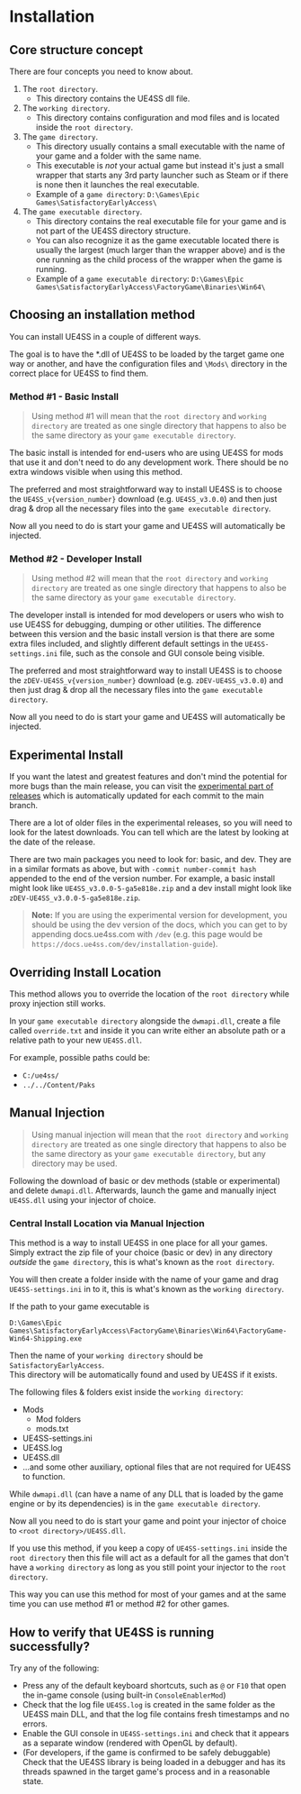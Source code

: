 # Installation

## Core structure concept

There are four concepts you need to know about.

1. The `root directory`.
    - This directory contains the UE4SS dll file.
2. The `working directory`.
    - This directory contains configuration and mod files and is located inside the `root directory`.
3. The `game directory`.
    - This directory usually contains a small executable with the name of your game and a folder with the same name.  
    - This executable is _not_ your actual game but instead it's just a small wrapper that starts any 3rd party launcher such as Steam or if there is none then it launches the real executable.
    - Example of a `game directory`: `D:\Games\Epic Games\SatisfactoryEarlyAccess\`
4. The `game executable directory`.
    - This directory contains the real executable file for your game and is not part of the UE4SS directory structure.
    - You can also recognize it as the game executable located there is usually the largest (much larger than the wrapper above) and is the one running as the child process of the wrapper when the game is running.
    - Example of a `game executable directory`: 
    `D:\Games\Epic Games\SatisfactoryEarlyAccess\FactoryGame\Binaries\Win64\`

## Choosing an installation method

You can install UE4SS in a couple of different ways.

The goal is to have the *.dll of UE4SS to be loaded by the target game one way or another, and have the configuration files and `\Mods\` directory in the correct place for UE4SS to find them.

### Method #1 - Basic Install

> Using method #1 will mean that the `root directory` and `working directory` are treated as one single directory that happens to also be the same directory as your `game executable directory`.

The basic install is intended for end-users who are using UE4SS for mods that use it and don't need to do any development work. There should be no extra windows visible when using this method.

The preferred and most straightforward way to install UE4SS is to choose the `UE4SS_v{version_number}` download (e.g. `UE4SS_v3.0.0`) and then just drag & drop all the necessary files into the `game executable directory`.

Now all you need to do is start your game and UE4SS will automatically be injected.

### Method #2 - Developer Install

> Using method #2 will mean that the `root directory` and `working directory` are treated as one single directory that happens to also be the same directory as your `game executable directory`.

The developer install is intended for mod developers or users who wish to use UE4SS for debugging, dumping or other utilities. The difference between this version and the basic install version is that there are some extra files included, and slightly different default settings in the `UE4SS-settings.ini` file, such as the console and GUI console being visible.

The preferred and most straightforward way to install UE4SS is to choose the `zDEV-UE4SS_v{version_number}` download (e.g. `zDEV-UE4SS_v3.0.0`) and then just drag & drop all the necessary files into the `game executable directory`.

Now all you need to do is start your game and UE4SS will automatically be injected.

## Experimental Install

If you want the latest and greatest features and don't mind the potential for more bugs than the main release, you can visit the [experimental part of releases](https://github.com/UE4SS-RE/RE-UE4SS/releases/tag/experimental-latest) which is automatically updated for each commit to the main branch.

There are a lot of older files in the experimental releases, so you will need to look for the latest downloads. You can tell which are the latest by looking at the date of the release.

There are two main packages you need to look for: basic, and dev. They are in a similar formats as above, but with `-commit number-commit hash` appended to the end of the version number. For example, a basic install might look like `UE4SS_v3.0.0-5-ga5e818e.zip` and a dev install might look like `zDEV-UE4SS_v3.0.0-5-ga5e818e.zip`.

> **Note:** If you are using the experimental version for development, you should be using the dev version of the docs, which you can get to by appending docs.ue4ss.com with `/dev` (e.g. this page would be `https://docs.ue4ss.com/dev/installation-guide`).

## Overriding Install Location

This method allows you to override the location of the `root directory` while proxy injection still works. 

In your `game executable directory` alongside the `dwmapi.dll`, create a file called `override.txt` and inside it you can write either an absolute path or a relative path to your new `UE4SS.dll`. 

For example, possible paths could be:
- `C:/ue4ss/`
- `../../Content/Paks`

## Manual Injection

> Using manual injection will mean that the `root directory` and `working directory` are treated as one single directory that happens to also be the same directory as your `game executable directory`, but any directory may be used.

Following the download of basic or dev methods (stable or experimental) and delete `dwmapi.dll`.  Afterwards, launch the game and manually inject `UE4SS.dll` using your injector of choice.

### Central Install Location via Manual Injection

This method is a way to install UE4SS in one place for all your games. Simply extract the zip file of your choice (basic or dev) in any directory _outside_ the `game directory`, this is what's known as the `root directory`.  

You will then create a folder inside with the name of your game and drag `UE4SS-settings.ini` in to it, this is what's known as the `working directory`.

If the path to your game executable is

```
D:\Games\Epic Games\SatisfactoryEarlyAccess\FactoryGame\Binaries\Win64\FactoryGame-Win64-Shipping.exe
```

Then the name of your `working directory` should be `SatisfactoryEarlyAccess`.  
This directory will be automatically found and used by UE4SS if it exists.

The following files & folders exist inside the `working directory`:

- Mods
    - Mod folders
    - mods.txt
- UE4SS-settings.ini
- UE4SS.log
- UE4SS.dll
- ...and some other auxiliary, optional files that are not required for UE4SS to function.

While `dwmapi.dll` (can have a name of any DLL that is loaded by the game engine or by its dependencies) is in the `game executable directory`.

Now all you need to do is start your game and point your injector of choice to `<root directory>/UE4SS.dll`.

If you use this method, if you keep a copy of `UE4SS-settings.ini` inside the `root directory` then this file will act as a default for all the games that don't have a `working directory` as long as you still point your injector to the `root directory`.  

This way you can use this method for most of your games and at the same time you can use method #1 or method #2 for other games.


## How to verify that UE4SS is running successfully?

Try any of the following:
* Press any of the default keyboard shortcuts, such as `@` or `F10` that open the in-game console (using built-in `ConsoleEnablerMod`)
* Check that the log file `UE4SS.log` is created in the same folder as the UE4SS main DLL, and that the log file contains fresh timestamps and no errors.
* Enable the GUI console in `UE4SS-settings.ini` and check that it appears as a separate window (rendered with OpenGL by default).
* (For developers, if the game is confirmed to be safely debuggable) Check that the UE4SS library is being loaded in a debugger and has its threads spawned in the target game's process and in a reasonable state.